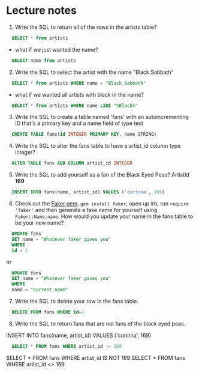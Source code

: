 <!-- control + click to get the options menu to open sqlite browset -->
<!-- walk through how to run sqlite browser -->


<!-- Questions to ask? -->
<!-- Does case matter? - it depends! -->



# Lecture notes

1. Write the SQL to return all of the rows in the artists table?

```SQL
  SELECT * from artists
```

 - what if we just wanted the name?
```SQL
  SELECT name from artists
```

2. Write the SQL to select the artist with the name "Black Sabbath"

```SQL
  SELECT * from artists WHERE name = "Black Sabbath"
```
- what if we wanted all artists with black in the name?
```SQL
  SELECT * from artists WHERE name LIKE "%Black%"
```

3. Write the SQL to create a table named 'fans' with an autoincrementing ID that's a primary key and a name field of type text

```sql
  CREATE TABLE fans(id INTEGER PRIMARY KEY, name STRING)
```


4. Write the SQL to alter the fans table to have a artist_id column type integer?

```sql
  ALTER TABLE fans ADD COLUMN artist_id INTEGER
```

5. Write the SQL to add yourself as a fan of the Black Eyed Peas? ArtistId **169**

```sql
  INSERT INTO fans(name, artist_id) VALUES ('corinna', 169)
```

6. Check out the [Faker gem](https://github.com/stympy/faker). `gem install faker`, open up irb, run `require 'faker'` and then generate a fake name for yourself using `Faker::Name.name`. How would you update your name in the fans table to be your new name?
 <!-- gem install faker -->
 <!-- open irb -->
 <!-- run require 'faker' -->
 <!-- run Faker::Name.name -->
 <!-- copy name -->

```sql
  UPDATE fans
  SET name = "Whatever faker gives you"
  WHERE
  id = 1
```

or
```sql
  UPDATE fans
  SET name = "Whatever faker gives you"
  WHERE
  name = "current name"
```

7. Write the SQL to delete your row in the fans table.

```sql
  DELETE FROM fans WHERE id=1
```

8. Write the SQL to return fans that are not fans of the black eyed peas.
<!-- need to insert some stuff, add random stuff -->
INSERT INTO fans(name, artist_id) VALUES ('corinna', 169)

```sql
  SELECT * FROM fans WHERE artist_id != 169
```
SELECT * FROM fans WHERE artist_id IS NOT 169
SELECT * FROM fans WHERE artist_id <> 169
